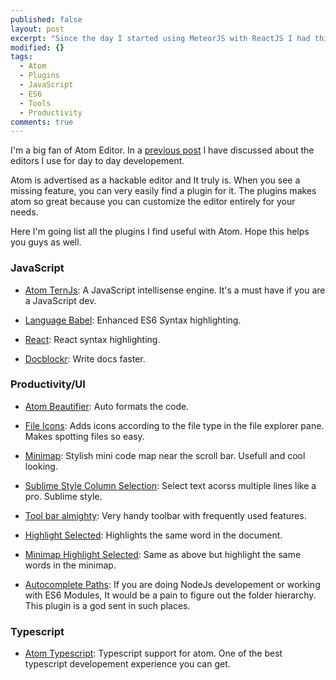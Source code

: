 ```yaml
---
published: false
layout: post
excerpt: "Since the day I started using MeteorJS with ReactJS I had this question unanwered, Should I Use Flux With Meteor and React?"
modified: {}
tags: 
  - Atom
  - Plugins
  - JavaScript
  - ES6
  - Tools
  - Productivity
comments: true
---
```



I'm a big fan of Atom Editor. In a [previous post](http://raathigesh.com/Code-Editors-I-Use/) I have discussed about the editors I use for day to day developement. 

Atom is advertised as a hackable editor and It truly is. When you see a missing feature, you can very easily find a plugin for it. The plugins makes atom so great because you can customize the editor entirely for your needs. 

Here I'm going list all the plugins I find useful with Atom. Hope this helps you guys as well.

### JavaScript
- [Atom TernJs](https://atom.io/packages/atom-beautify): A JavaScript intellisense engine. It's a must have if you are a JavaScript dev.

- [Language Babel](https://atom.io/packages/language-babel): Enhanced ES6 Syntax highlighting.

- [React](https://atom.io/packages/react): React syntax highlighting. 

- [Docblockr](https://atom.io/packages/docblockr): Write docs faster.

### Productivity/UI
- [Atom Beautifier](https://atom.io/packages/atom-beautify): Auto formats the code.

- [File Icons](https://atom.io/packages/file-icons): Adds icons according to the file type in the file explorer pane. Makes spotting files so easy.

- [Minimap](https://atom.io/packages/minimap): Stylish mini code map near the scroll bar. Usefull and cool looking.

- [Sublime Style Column Selection](https://atom.io/packages/Sublime-Style-Column-Selection): Select text acorss multiple lines like a pro. Sublime style.

- [Tool bar almighty](https://atom.io/packages/tool-bar-almighty): Very handy toolbar with frequently used features.

- [Highlight Selected](https://atom.io/packages/highlight-selected): Highlights the same word in the document.

- [Minimap Highlight Selected](https://atom.io/packages/minimap-highlight-selected): Same as above but highlight the same words in the minimap.

- [Autocomplete Paths](https://atom.io/packages/autocomplete-paths): If you are doing NodeJs developement or working with ES6 Modules, It would be a pain to figure out the folder hierarchy. This plugin is a god sent in such places.

### Typescript
- [Atom Typescript](https://atom.io/packages/atom-typescript): Typescript support for atom. One of the best typescript developement experience you can get.
